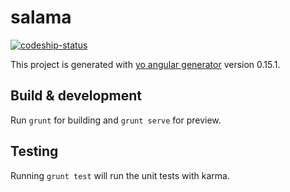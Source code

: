 # salama

[![codeship-status](https://codeship.com/projects/15a624f0-f49b-0133-0f7a-5ef57cbd419a/status?branch=master)](https://codeship.com/projects/150137)

This project is generated with [yo angular generator](https://github.com/yeoman/generator-angular)
version 0.15.1.

## Build & development

Run `grunt` for building and `grunt serve` for preview.

## Testing

Running `grunt test` will run the unit tests with karma.
